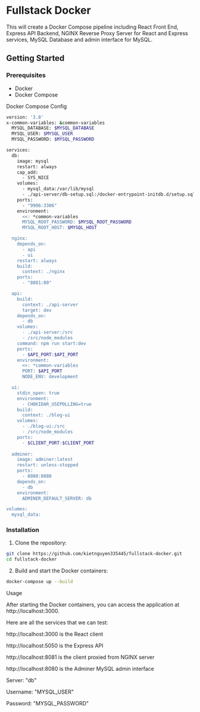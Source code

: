 # Fullstack Docker

This will create a Docker Compose pipeline including React Front End, Express API Backend, NGINX Reverse Proxy Server for React and Express services, MySQL Database and admin interface for MySQL.
## Getting Started

### Prerequisites

- Docker
- Docker Compose

Docker Compose Config
```bash
version: '3.8'
x-common-variables: &common-variables
  MYSQL_DATABASE: $MYSQL_DATABASE
  MYSQL_USER: $MYSQL_USER
  MYSQL_PASSWORD: $MYSQL_PASSWORD

services:
  db:
    image: mysql
    restart: always
    cap_add:
      - SYS_NICE
    volumes:
      - mysql_data:/var/lib/mysql
      - ./api-server/db-setup.sql:/docker-entrypoint-initdb.d/setup.sql
    ports:
      - "9906:3306"
    environment:
      <<: *common-variables
      MYSQL_ROOT_PASSWORD: $MYSQL_ROOT_PASSWORD
      MYSQL_ROOT_HOST: $MYSQL_HOST 

  nginx:
    depends_on:
      - api
      - ui
    restart: always
    build: 
      context: ./nginx
    ports:
      - "8081:80"

  api:
    build: 
      context: ./api-server
      target: dev
    depends_on:
      - db
    volumes:
      - ./api-server:/src 
      - /src/node_modules
    command: npm run start:dev
    ports:
      - $API_PORT:$API_PORT
    environment:
      <<: *common-variables
      PORT: $API_PORT
      NODE_ENV: development

  ui:
    stdin_open: true
    environment:
      - CHOKIDAR_USEPOLLING=true
    build:
      context: ./blog-ui
    volumes:
      - ./blog-ui:/src
      - /src/node_modules
    ports:
      - $CLIENT_PORT:$CLIENT_PORT
  
  adminer:
    image: adminer:latest
    restart: unless-stopped
    ports:
      - 8080:8080
    depends_on:
      - db
    environment:
      ADMINER_DEFAULT_SERVER: db

volumes:
  mysql_data:
```
### Installation

   1. Clone the repository:

   ```bash
   git clone https://github.com/kietnguyen335445/fullstack-docker.git
   cd fullstack-docker
   ```
   2. Build and start the Docker containers:
```bash
docker-compose up --build
```

Usage

After starting the Docker containers, you can access the application at http://localhost:3000.

Here are all the services that we can test:

http://localhost:3000 is the React client

http://localhost:5050 is the Express API

http://localhost:8081 is the client proxied from NGINX server

http://localhost:8080 is the Adminer MySQL admin interface

Server: "db"

Username: "MYSQL_USER"

Password: "MYSQL_PASSWORD"
